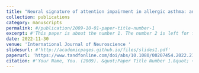 ```yaml
---
title: "Neural signature of attention impairment in allergic asthma: an ERP study"
collection: publications
category: manuscripts
permalink: #/publication/2009-10-01-paper-title-number-1
excerpt: #'This paper is about the number 1. The number 2 is left for future work.'
date: 2022-11-30
venue: 'International Journal of Neuroscience '
slidesurl: #'http://academicpages.github.io/files/slides1.pdf'
paperurl: 'https://www.tandfonline.com/doi/abs/10.1080/00207454.2022.2151908'
citation: #'Your Name, You. (2009). &quot;Paper Title Number 1.&quot; <i>Journal 1</i>. 1(1).'
---
```


<!-- Background: Cognitive impairments are linked to poor treatment response and disease control in allergic asthma. However, there are no studies exploring attention-related functional brain alterations in allergic asthma. Here, we explore attention deficit and its association with clinical characteristics and common neuropsychiatric disorders in patients with allergic asthma.
Methods: We recruited 38 participants, equally distributed into healthy and asthma groups. Behavioral, neurophysiological, and lung function assessment tools were used in this study.
Results: Our behavioral data show that allergic asthma induces attention impairment. Additionally, the event-related potentials (ERP) analysis reveals that this attention deficit is associated with a disruption in cognitive processing capability in frontal brain areas. These behavioral and neurophysiological abnormalities were strongly correlated with disease severity and neuropsychiatric comorbidities of asthmatic patients.
Conclusion: Together, here we propose that disrupted neurophysiological responses in frontal brain areas might lead to attention impairments in patients with allergic asthma. These findings could help characterizing the neuro-pathophysiology of cognitive disorders in allergic asthma, possibly opening the way for development of novel treatment strategies. -->
